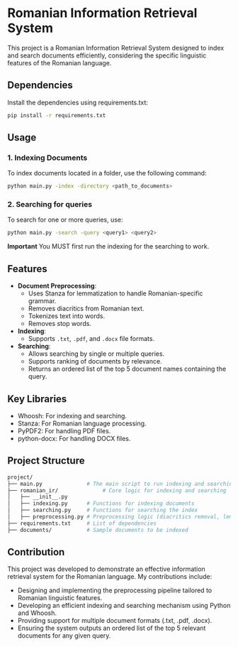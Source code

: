# Romanian Information Retrieval System

This project is a Romanian Information Retrieval System designed to index and search documents efficiently, considering the specific linguistic features of the Romanian language.

## **Dependencies**
Install the dependencies using requirements.txt:
```bash
pip install -r requirements.txt
```

## **Usage**
### **1. Indexing Documents**
To index documents located in a folder, use the following command:
```bash
python main.py -index -directory <path_to_documents>
```

### **2. Searching for queries**
To search for one or more queries, use:
```bash
python main.py -search -query <query1> <query2>
```

**Important** You MUST first run the indexing for the searching to work.

## **Features**
- **Document Preprocessing**:
  - Uses Stanza for lemmatization to handle Romanian-specific grammar.
  - Removes diacritics from Romanian text.
  - Tokenizes text into words.
  - Removes stop words.
- **Indexing**:
  - Supports `.txt`, `.pdf`, and `.docx` file formats.
- **Searching**:
  - Allows searching by single or multiple queries.
  - Supports ranking of documents by relevance.
  - Returns an ordered list of the top 5 document names containing the query.
 
## Key Libraries
  - Whoosh: For indexing and searching.
  - Stanza: For Romanian language processing.
  - PyPDF2: For handling PDF files.
  - python-docx: For handling DOCX files.

## **Project Structure**
```bash
project/
├── main.py              # The main script to run indexing and searching
├── romanian_ir/              # Core logic for indexing and searching
│   ├── __init__.py
│   ├── indexing.py      # Functions for indexing documents
│   ├── searching.py     # Functions for searching the index
│   ├── preprocessing.py # Preprocessing logic (diacritics removal, lemmatization, etc.)
├── requirements.txt     # List of dependencies
├── documents/           # Sample documents to be indexed
```

## **Contribution**
This project was developed to demonstrate an effective information retrieval system for the Romanian language. My contributions include:

  - Designing and implementing the preprocessing pipeline tailored to Romanian linguistic features.
  - Developing an efficient indexing and searching mechanism using Python and Whoosh.
  - Providing support for multiple document formats (.txt, .pdf, .docx).
  - Ensuring the system outputs an ordered list of the top 5 relevant documents for any given query.
